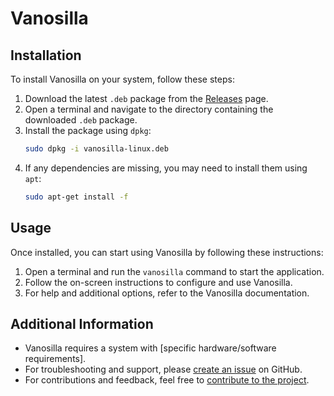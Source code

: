 # Vanosilla

## Installation

To install Vanosilla on your system, follow these steps:

1. Download the latest `.deb` package from the [Releases](https://github.com/WallcroftUK/vanosilla/releases) page.
2. Open a terminal and navigate to the directory containing the downloaded `.deb` package.
3. Install the package using `dpkg`:
   ```bash
   sudo dpkg -i vanosilla-linux.deb
   ```
4. If any dependencies are missing, you may need to install them using `apt`:
   ```bash
   sudo apt-get install -f
   ```

## Usage

Once installed, you can start using Vanosilla by following these instructions:

1. Open a terminal and run the `vanosilla` command to start the application.
2. Follow the on-screen instructions to configure and use Vanosilla.
3. For help and additional options, refer to the Vanosilla documentation.

## Additional Information

- Vanosilla requires a system with [specific hardware/software requirements].
- For troubleshooting and support, please [create an issue](https://github.com/WallcroftUK/vanosilla/issues) on GitHub.
- For contributions and feedback, feel free to [contribute to the project](https://github.com/WallcroftUK/vanosilla).
